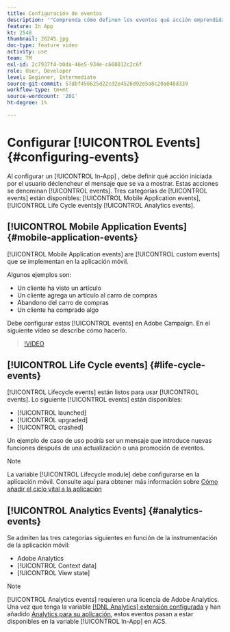 ```yaml
---
title: Configuración de eventos
description: '"Comprenda cómo definen los eventos qué acción emprendida por el usuario déclencheur que se muestre un mensaje en la aplicación. ”'
feature: In App
kt: 2548
thumbnail: 26245.jpg
doc-type: feature video
activity: use
team: TM
exl-id: 2c7937f4-b0da-46e5-934e-c660012c2c6f
role: User, Developer
level: Beginner, Intermediate
source-git-commit: 57dbf456625d22cd2e4526d92e5a8c20a048d339
workflow-type: tm+mt
source-wordcount: '201'
ht-degree: 1%

---
```


# Configurar [!UICONTROL Events] {#configuring-events}

Al configurar un [!UICONTROL In-App] , debe definir qué acción iniciada por el usuario déclencheur el mensaje que se va a mostrar. Estas acciones se denominan [!UICONTROL events]. Tres categorías de [!UICONTROL events] están disponibles: [!UICONTROL Mobile Application events], [!UICONTROL Life Cycle events]y [!UICONTROL Analytics events].

## [!UICONTROL Mobile Application Events] {#mobile-application-events}

[!UICONTROL Mobile Application events] are [!UICONTROL custom events] que se implementan en la aplicación móvil.

Algunos ejemplos son:

* Un cliente ha visto un artículo
* Un cliente agrega un artículo al carro de compras
* Abandono del carro de compras
* Un cliente ha comprado algo

Debe configurar estas [!UICONTROL events] en Adobe Campaign. En el siguiente vídeo se describe cómo hacerlo.

>[!VIDEO](https://video.tv.adobe.com/v/26245?quality=12)

## [!UICONTROL Life Cycle events] {#life-cycle-events}

[!UICONTROL Lifecycle events] están listos para usar [!UICONTROL events]. Lo siguiente [!UICONTROL events] están disponibles:

* [!UICONTROL launched]
* [!UICONTROL upgraded]
* [!UICONTROL crashed]

Un ejemplo de caso de uso podría ser un mensaje que introduce nuevas funciones después de una actualización o una promoción de eventos.

>[!NOTE]
>
>La variable [!UICONTROL Lifecycle module] debe configurarse en la aplicación móvil. Consulte aquí para obtener más información sobre [Cómo añadir el ciclo vital a la aplicación](https://aep-sdks.gitbook.io/docs/using-mobile-extensions/mobile-core/lifecycle)

## [!UICONTROL Analytics Events] {#analytics-events}

Se admiten las tres categorías siguientes en función de la instrumentación de la aplicación móvil:

* Adobe Analytics
* [!UICONTROL Context data]
* [!UICONTROL View state]

>[!NOTE]
>
>[!UICONTROL Analytics events] requieren una licencia de Adobe Analytics. Una vez que tenga la variable [[!DNL Analytics] extensión configurada](https://aep-sdks.gitbook.io/docs/using-mobile-extensions/adobe-analytics#configure-analytics-extension-in-launch) y han añadido [Analytics para su aplicación](https://aep-sdks.gitbook.io/docs/using-mobile-extensions/adobe-analytics#add-analytics-to-your-app), estos eventos pasan a estar disponibles en la variable [!UICONTROL In-App] en ACS.
